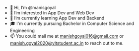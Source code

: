 - 👋 Hi, I’m @manisgoyal
- 👀 I’m interested in App Dev and Web Dev
- 🌱 I’m currently learning App Dev and Backend
- :mortar_board: I'm currently pursuing Bachelor in Computer Science and Engineering
- 📫 You could mail me at <a href = "mailto://manishgoyal016@gmail.com">manishgoyal016@gmail.com</a> or <a href = "mailto://manish.goyal2020@vitstudent.ac.in">manish.goyal2020@vitstudent.ac.in</a> to reach out to me.

<!---
manisgoyal/manisgoyal is a ✨ special ✨ repository because its `README.md` (this file) appears on your GitHub profile.
You can click the Preview link to take a look at your changes.
--->

